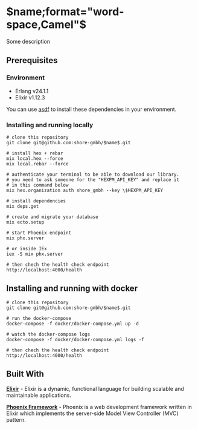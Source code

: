 # $name;format="word-space,Camel"$

Some description

## Prerequisites

### Environment

- Erlang v24.1.1
- Elixir v1.12.3

You can use [asdf](https://asdf-vm.com/) to install these dependencies in your environment.

### Installing and running locally

```shell
# clone this repository
git clone git@github.com:shore-gmbh/$name$.git

# install hex + rebar
mix local.hex --force
mix local.rebar --force

# authenticate your terminal to be able to download our library.
# you need to ask someone for the "HEXPM_API_KEY" and replace it
# in this command below
mix hex.organization auth shore_gmbh --key \$HEXPM_API_KEY

# install dependencies
mix deps.get

# create and migrate your database
mix ecto.setup

# start Phoenix endpoint
mix phx.server

# or inside IEx
iex -S mix phx.server

# then chech the health check endpoint
http://localhost:4000/health
```

## Installing and running with docker

```shell
# clone this repository
git clone git@github.com:shore-gmbh/$name$.git

# run the docker-compose
docker-compose -f docker/docker-compose.yml up -d

# watch the docker-compose logs
docker-compose -f docker/docker-compose.yml logs -f

# then chech the health check endpoint
http://localhost:4000/health
```

## Built With

[**Elixir**](https://elixir-lang.org/) - Elixir is a dynamic, functional language for building scalable and maintainable applications.

[**Phoenix Framework**](https://hexdocs.pm/phoenix/overview.html) - Phoenix is a web development framework written in Elixir which implements the server-side Model View Controller (MVC) pattern.
